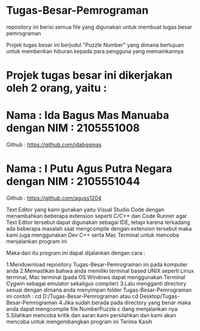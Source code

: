 # Tugas-Besar-Pemrograman
repository ini berisi semua file yang digunakan untuk membuat tugas besar pemrograman

Projek tugas besar ini berjudul "Puzzle Number" yang dimana bertujuan untuk memberikan hiburan kepada para pengguna yang memainkannya

# Projek tugas besar ini dikerjakan oleh 2 orang, yaitu : 
# Nama : Ida Bagus Mas Manuaba dengan NIM : 2105551008
Github : https://github.com/idabgsmas
# Nama : I Putu Agus Putra Negara dengan NIM : 2105551044
Github : https://github.com/aguss1204

Text Editor yang kami gunakan yaitu Visual Studio Code dengan menambahkan beberapa extension seperti C/C++ dan Code Runner agar Text Editor tersebut dapat digunakan sebagai IDE, tetapi karena terkadang ada beberapa masalah saat mengcompile dengan extension tersebut maka kami juga menggunakan Dev C++ serta Mac Terminal untuk mencoba menjalankan program ini

Maka dari itu program ini dapat dijalankan dengan cara :

1.Mendownload repository Tugas-Besar-Pemrograman ini pada komputer anda
2.Memastikan bahwa anda memiliki terminal based UNIX seperti Linux terminal, Mac terminal (pada OS Windows dapat menggunakan Terminal Cygwin sebagai emulator sekaligus compiler)
3.Lalu mengganti directory sesuai dengan dimana anda menyimpan folder Tugas-Besar-Pemrograman ini contoh : cd D:/Tugas-Besar-Pemrograman atau cd Desktop/Tugas-Besar-Pemrograman
4.Jika sudah berada pada directory yang benar maka anda dapat mengcompile file NumberPuzzle.c dang menjalankan nya 
5.Silahkan mencoba kritik dan saran kami persilahkan dan kami akan mencoba untuk mengembangkan program ini Terima Kasih

